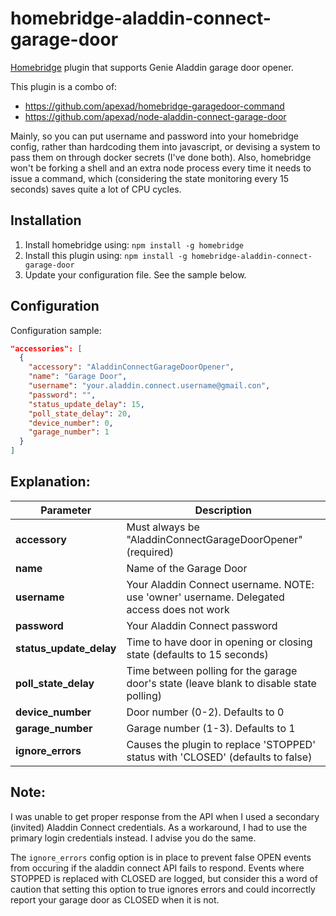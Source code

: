 # homebridge-aladdin-connect-garage-door
[Homebridge](https://github.com/nfarina/homebridge) plugin that supports Genie Aladdin garage door opener.

This plugin is a combo of:
- https://github.com/apexad/homebridge-garagedoor-command
- https://github.com/apexad/node-aladdin-connect-garage-door

Mainly, so you can put username and password into your homebridge config, rather than hardcoding them into javascript, or devising a system to pass them on through docker secrets (I've done both). Also, homebridge won't be forking a shell and an extra node process every time it needs to issue a command, which (considering the state monitoring every 15 seconds) saves quite a lot of CPU cycles. 

## Installation

1. Install homebridge using: `npm install -g homebridge`
2. Install this plugin using: `npm install -g homebridge-aladdin-connect-garage-door`
3. Update your configuration file. See the sample below.

## Configuration

Configuration sample:

```json
"accessories": [
  {
    "accessory": "AladdinConnectGarageDoorOpener",
    "name": "Garage Door",
    "username": "your.aladdin.connect.username@gmail.con",
    "password": "",
    "status_update_delay": 15,
    "poll_state_delay": 20,
    "device_number": 0,
    "garage_number": 1
  }
]

```
## Explanation:

Parameter                   | Description
------------------------|------------
**accessory**           | Must always be "AladdinConnectGarageDoorOpener" (required)
**name**                | Name of the Garage Door
**username**            | Your Aladdin Connect username. NOTE: use 'owner' username. Delegated access does not work
**password**            | Your Aladdin Connect password
**status_update_delay** | Time to have door in opening or closing state (defaults to 15 seconds)
**poll_state_delay**    | Time between polling for the garage door's state (leave blank to disable state polling)
**device_number**	| Door number (0-2). Defaults to 0
**garage_number**	| Garage number (1-3). Defaults to 1
**ignore_errors**	| Causes the plugin to replace 'STOPPED' status with 'CLOSED' (defaults to false)

## Note:

I was unable to get proper response from the API when I used a secondary (invited) Aladdin Connect credentials. As a workaround, I had to use the primary login credentials instead. I advise you do the same.

The `ignore_errors` config option is in place to prevent false OPEN events from occuring if the aladdin connect API fails to respond. Events where STOPPED is replaced with CLOSED are logged, but consider this a word of caution that setting this option to true ignores errors and could incorrectly report your garage door as CLOSED when it is not.
